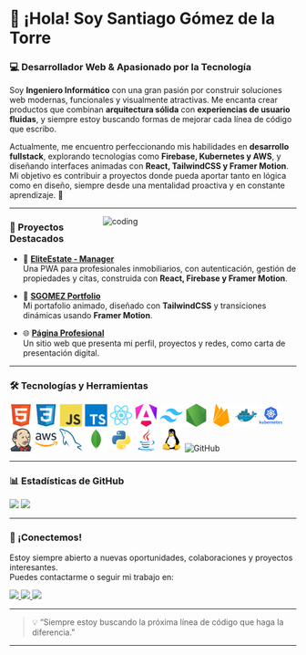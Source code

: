 # 👋 ¡Hola! Soy Santiago Gómez de la Torre

### 💻 Desarrollador Web & Apasionado por la Tecnología

Soy **Ingeniero Informático** con una gran pasión por construir soluciones web modernas, funcionales y visualmente atractivas. Me encanta crear productos que combinan **arquitectura sólida** con **experiencias de usuario fluidas**, y siempre estoy buscando formas de mejorar cada línea de código que escribo.

Actualmente, me encuentro perfeccionando mis habilidades en **desarrollo fullstack**, explorando tecnologías como **Firebase, Kubernetes y AWS**, y diseñando interfaces animadas con **React, TailwindCSS y Framer Motion**.  
Mi objetivo es contribuir a proyectos donde pueda aportar tanto en lógica como en diseño, siempre desde una mentalidad proactiva y en constante aprendizaje. 🚀

---

<img align="right" alt="coding" width="340" src="https://media.tenor.com/NOYF3f82b_gAAAAC/programmer.gif">

### 🚀 Proyectos Destacados

- 🎯 [**EliteEstate - Manager**](https://github.com/sgomez-dev/EliteEstate-Manager)  
  Una PWA para profesionales inmobiliarios, con autenticación, gestión de propiedades y citas, construida con **React, Firebase y Framer Motion**.

- 🧠 [**SGOMEZ Portfolio**](https://github.com/sgomez-dev/sgomez-portfolio)  
  Mi portafolio animado, diseñado con **TailwindCSS** y transiciones dinámicas usando **Framer Motion**.

- 🌐 [**Página Profesional**](https://github.com/sgomez-dev/profesional-homepage)  
  Un sitio web que presenta mi perfil, proyectos y redes, como carta de presentación digital.

---

### 🛠️ Tecnologías y Herramientas

<p align="left">
  <img src="https://raw.githubusercontent.com/devicons/devicon/master/icons/html5/html5-original.svg" width="40" title="HTML5" />
  <img src="https://raw.githubusercontent.com/devicons/devicon/master/icons/css3/css3-original.svg" width="40" title="CSS3" />
  <img src="https://raw.githubusercontent.com/devicons/devicon/master/icons/javascript/javascript-original.svg" width="40" title="JavaScript" />
  <img src="https://raw.githubusercontent.com/devicons/devicon/master/icons/typescript/typescript-original.svg" width="40" title="TypeScript" />
  <img src="https://raw.githubusercontent.com/devicons/devicon/master/icons/react/react-original.svg" width="40" title="React" />
  <img src="https://raw.githubusercontent.com/devicons/devicon/master/icons/angular/angular-original.svg" width="40" title="Angular" />
  <img src="https://raw.githubusercontent.com/devicons/devicon/master/icons/tailwindcss/tailwindcss-original.svg" width="40" title="TailwindCSS" />
  <img src="https://raw.githubusercontent.com/devicons/devicon/master/icons/nodejs/nodejs-original.svg" width="40" title="Node.js" />
  <img src="https://raw.githubusercontent.com/devicons/devicon/master/icons/firebase/firebase-plain.svg" width="40" title="Firebase" />
  <img src="https://raw.githubusercontent.com/devicons/devicon/master/icons/docker/docker-original.svg" width="40" title="Docker" />
  <img src="https://raw.githubusercontent.com/devicons/devicon/master/icons/kubernetes/kubernetes-plain-wordmark.svg" width="40" title="Kubernetes" />
  <img src="https://raw.githubusercontent.com/devops-workflow/jenkins-icons/master/icons/jenkins-logo-48x48.png" width="40" title="Jenkins" />
  <img src="https://raw.githubusercontent.com/devicons/devicon/master/icons/amazonwebservices/amazonwebservices-original-wordmark.svg" width="40" title="AWS" />
  <img src="https://raw.githubusercontent.com/devicons/devicon/master/icons/mysql/mysql-original.svg" width="40" title="MySQL" />
  <img src="https://raw.githubusercontent.com/devicons/devicon/master/icons/mongodb/mongodb-original.svg" width="40" title="MongoDB" />
  <img src="https://raw.githubusercontent.com/devicons/devicon/master/icons/python/python-original.svg" width="40" title="Python" />
  <img src="https://raw.githubusercontent.com/devicons/devicon/master/icons/java/java-original.svg" width="40" title="Java" />
  <img src="https://raw.githubusercontent.com/devicons/devicon/master/icons/linux/linux-original.svg" width="40" title="Linux" />
  <img src="https://raw.githubusercontent.com/jmnote/z-icons/master/svg/github.svg" width="40" title="GitHub" />
</p>

---

### 📊 Estadísticas de GitHub

<p align="left">
  <img src="https://github-readme-stats.vercel.app/api?username=sgomez-dev&show_icons=true&theme=radical" width="48%" />
  <img src="https://github-readme-stats.vercel.app/api/top-langs/?username=sgomez-dev&layout=compact&theme=radical" width="48%" />
</p>

---

### 🤝 ¡Conectemos!

Estoy siempre abierto a nuevas oportunidades, colaboraciones y proyectos interesantes.  
Puedes contactarme o seguir mi trabajo en:

<p align="left">
  <a href="https://linkedin.com/in/sgomez-dev" target="_blank">
    <img src="https://img.shields.io/badge/LinkedIn-blue?style=for-the-badge&logo=linkedin&logoColor=white" />
  </a>
  <a href="https://instagram.com/santigt1503" target="_blank">
    <img src="https://img.shields.io/badge/Instagram-E4405F?style=for-the-badge&logo=instagram&logoColor=white" />
  </a>
  <a href="https://fb.com/santi.gomez.568847" target="_blank">
    <img src="https://img.shields.io/badge/Facebook-1877F2?style=for-the-badge&logo=facebook&logoColor=white" />
  </a>
</p>

---

> 💡 “Siempre estoy buscando la próxima línea de código que haga la diferencia.”

---
